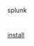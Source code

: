 splunk
#
[install](https://docs.splunk.com/Documentation/Splunk/8.1.2/SearchTutorial/InstallSplunk)
